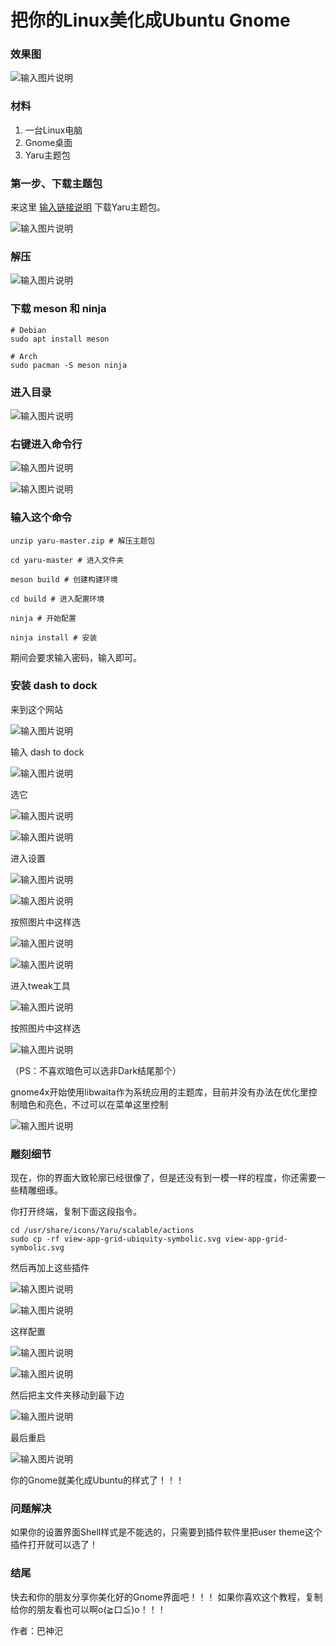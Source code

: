 # 把你的Linux美化成Ubuntu Gnome


### 效果图

![输入图片说明](%E6%88%AA%E5%9B%BE%202024-12-12%2009-11-38.png)

### 材料

1. 一台Linux电脑
2. Gnome桌面
3. Yaru主题包

### 第一步、下载主题包

来这里 [输入链接说明](https://github.com/ubuntu/yaru) 下载Yaru主题包。

![输入图片说明](%E5%9B%BE%E7%89%87.png)

### 解压 

![输入图片说明](%E5%9B%BE%E7%89%871.png)

### 下载 meson 和 ninja


```
# Debian
sudo apt install meson

# Arch
sudo pacman -S meson ninja
```

### 进入目录

![输入图片说明](%E5%9B%BE%E7%89%872.png)

### 右键进入命令行

![输入图片说明](%E5%9B%BE%E7%89%873.png)

![输入图片说明](%E5%9B%BE%E7%89%874.png)

### 输入这个命令


```
unzip yaru-master.zip # 解压主题包

cd yaru-master # 进入文件夹

meson build # 创建构建环境

cd build # 进入配置环境

ninja # 开始配置

ninja install # 安装
```

期间会要求输入密码，输入即可。

### 安装 dash to dock

来到这个网站

![输入图片说明](%E5%9B%BE%E7%89%875.png)

输入 dash to dock

![输入图片说明](%E5%9B%BE%E7%89%876.png)

选它

![输入图片说明](%E5%9B%BE%E7%89%877.png)

![输入图片说明](%E5%9B%BE%E7%89%878.png)

进入设置

![输入图片说明](%E5%9B%BE%E7%89%879.png)

![输入图片说明](%E5%9B%BE%E7%89%8710.png)

按照图片中这样选

![输入图片说明](%E5%9B%BE%E7%89%8711.png)

![输入图片说明](%E5%9B%BE%E7%89%8712.png)

进入tweak工具

![输入图片说明](%E5%9B%BE%E7%89%8713.png)

按照图片中这样选

![输入图片说明](%E5%9B%BE%E7%89%8714.png)

（PS：不喜欢暗色可以选非Dark结尾那个）

gnome4x开始使用libwaita作为系统应用的主题库，目前并没有办法在优化里控制暗色和亮色，不过可以在菜单这里控制

![输入图片说明](%E5%9B%BE%E7%89%8715.png)

### 雕刻细节

现在，你的界面大致轮廓已经很像了，但是还没有到一模一样的程度，你还需要一些精雕细琢。

你打开终端，复制下面这段指令。


```
cd /usr/share/icons/Yaru/scalable/actions
sudo cp -rf view-app-grid-ubiquity-symbolic.svg view-app-grid-symbolic.svg
```

然后再加上这些插件

![输入图片说明](%E5%9B%BE%E7%89%8716.png)

![输入图片说明](%E5%9B%BE%E7%89%8717.png)

这样配置

![输入图片说明](%E5%9B%BE%E7%89%8718.png)

![输入图片说明](%E5%9B%BE%E7%89%8719.png)

然后把主文件夹移动到最下边

![输入图片说明](%E5%9B%BE%E7%89%8720.png)

最后重启

![输入图片说明](%E5%9B%BE%E7%89%8721.png)

你的Gnome就美化成Ubuntu的样式了！！！

### 问题解决

如果你的设置界面Shell样式是不能选的，只需要到插件软件里把user theme这个插件打开就可以选了！

### 结尾

快去和你的朋友分享你美化好的Gnome界面吧！！！
如果你喜欢这个教程，复制给你的朋友看也可以啊o(≧口≦)o！！！

作者：巴神汜